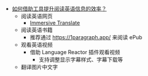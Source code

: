 - [如何借助工具提升阅读英语信息的效率？](https://demochen.com/posts/111501/)
	- 阅读英语网页
		- [Immersive Translate](https://chrome.google.com/webstore/detail/immersive-translate/bpoadfkcbjbfhfodiogcnhhhpibjhbnh?hl=en)
	- 阅读英语书籍
		- 推荐通过 https://1paragraph.app/ 来阅读 ePub
	- 观看英语视频
		- 借助 Language Reactor 插件观看视频
			- 支持调整显示字幕样式、字幕下载等
	- 翻译图片中文字